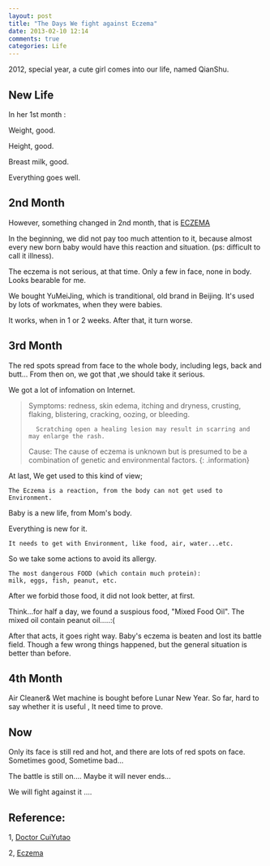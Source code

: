 ```yaml
---
layout: post
title: "The Days We fight against Eczema"
date: 2013-02-10 12:14
comments: true
categories: Life 
---
```


2012, special year, a cute girl comes into our life, named QianShu.

New Life
------

In her 1st month :

Weight, good.

Height, good.

Breast milk, good.

Everything goes well.


2nd Month
------


<!-- more -->

However, something changed in 2nd month, that is [ECZEMA](http://en.wikipedia.org/wiki/Eczema)

In the beginning, we did not pay too much attention to it, 
because almost every new born baby would have this reaction and situation.
(ps: difficult to call it illness).
    
The eczema is not serious, at that time.
Only a few in face, none in body. Looks bearable for me.

We bought YuMeiJing, which is tranditional, old brand in Beijing.
It's used by lots of workmates, when they were babies.

It works, when in 1 or 2 weeks. 
After that, it turn worse.

3rd Month
--------

The red spots spread from face to the whole body, including legs, back and butt...
From then on, we got that ,we should take it serious.

We got a lot of infomation on Internet.

> Symptoms:
>       redness, skin edema, itching and dryness, crusting, flaking, blistering, cracking, oozing, or bleeding.
>
>       Scratching open a healing lesion may result in scarring and may enlarge the rash.
>
>    Cause:
>        The cause of eczema is unknown but is presumed to be a combination of genetic and environmental factors.
{: .information}


At last, We get used to this kind of view;

    The Eczema is a reaction, from the body can not get used to Environment.

Baby is a new life, from Mom's body.

Everything is new for it.

    It needs to get with Environment, like food, air, water...etc.

So we take some actions to avoid its allergy.

    The most dangerous FOOD (which contain much protein):
    milk, eggs, fish, peanut, etc.

After we forbid those food, it did not look better, at first.

Think...for half a day, we found a suspious food, "Mixed Food Oil".
The mixed oil contain peanut oil.....:(

After that acts, it goes right way.
Baby's eczema is beaten and lost its battle field.
Though a few wrong things happened, but the general situation is better than before.

4th Month
------------
Air Cleaner& Wet machine is bought before Lunar New Year.
So far, hard to say whether it is useful ,
It need time to prove.


Now
------------
Only its face is still red and hot, and there are lots of red spots on face.
Sometimes good, Sometime bad...

The battle is still on....
Maybe it will never ends...

We will fight against it .... 


Reference:
---------

1, [Doctor CuiYutao](http://blog.sina.com.cn/doctorcui)

2, [Eczema](http://en.wikipedia.org/wiki/Eczema)



